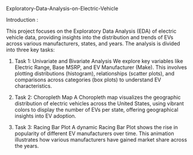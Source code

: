  Exploratory-Data-Analysis-on-Electric-Vehicle

 Introduction : 

This project focuses on the Exploratory Data Analysis (EDA) of electric vehicle data, providing insights into the 
distribution and trends of EVs across various manufacturers, states, and years. The analysis is divided into three key tasks:

1.	Task 1: Univariate and Bivariate Analysis
We explore key variables like Electric Range, Base MSRP, and EV Manufacturer (Make). This involves plotting distributions (histogram),
relationships (scatter plots), and comparisons across categories (box plots) to understand EV characteristics.

2.	Task 2: Choropleth Map
A Choropleth map visualizes the geographic distribution of electric vehicles across the United States,
using vibrant colors to display the number of EVs per state, offering geographical insights into EV adoption.

3.	Task 3: Racing Bar Plot
A dynamic Racing Bar Plot shows the rise in popularity of different EV manufacturers over time. This animation illustrates how various manufacturers
have gained market share across the years.
